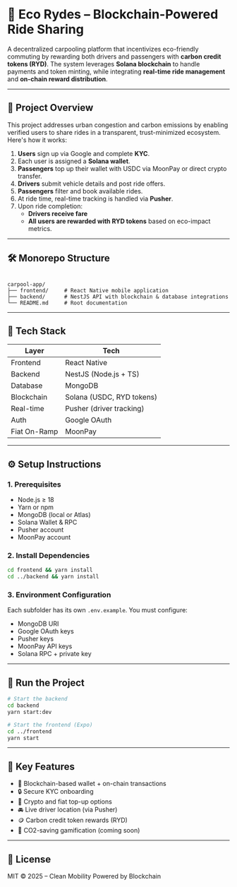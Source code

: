 # 🚗 Eco Rydes – Blockchain-Powered Ride Sharing

A decentralized carpooling platform that incentivizes eco-friendly commuting by rewarding both drivers and passengers with **carbon credit tokens (RYD)**. The system leverages **Solana blockchain** to handle payments and token minting, while integrating **real-time ride management** and **on-chain reward distribution**.

---

## 📖 Project Overview

This project addresses urban congestion and carbon emissions by enabling verified users to share rides in a transparent, trust-minimized ecosystem. Here's how it works:

1. **Users** sign up via Google and complete **KYC**.
2. Each user is assigned a **Solana wallet**.
3. **Passengers** top up their wallet with USDC via MoonPay or direct crypto transfer.
4. **Drivers** submit vehicle details and post ride offers.
5. **Passengers** filter and book available rides.
6. At ride time, real-time tracking is handled via **Pusher**.
7. Upon ride completion:
   - **Drivers receive fare**
   - **All users are rewarded with RYD tokens** based on eco-impact metrics.

---

## 🛠️ Monorepo Structure

```

carpool-app/
├── frontend/     # React Native mobile application
├── backend/      # NestJS API with blockchain & database integrations
└── README.md     # Root documentation

````

---

## 🧱 Tech Stack

| Layer        | Tech                      |
| ------------ | ------------------------- |
| Frontend     | React Native              |
| Backend      | NestJS (Node.js + TS)     |
| Database     | MongoDB                   |
| Blockchain   | Solana (USDC, RYD tokens) |
| Real-time    | Pusher (driver tracking)  |
| Auth         | Google OAuth              |
| Fiat On-Ramp | MoonPay                   |

---

## ⚙️ Setup Instructions

### 1. Prerequisites

- Node.js ≥ 18
- Yarn or npm
- MongoDB (local or Atlas)
- Solana Wallet & RPC
- Pusher account
- MoonPay account

### 2. Install Dependencies

```bash
cd frontend && yarn install
cd ../backend && yarn install
````

### 3. Environment Configuration

Each subfolder has its own `.env.example`. You must configure:

* MongoDB URI
* Google OAuth keys
* Pusher keys
* MoonPay API keys
* Solana RPC + private key

---

## 🚀 Run the Project

```bash
# Start the backend
cd backend
yarn start:dev

# Start the frontend (Expo)
cd ../frontend
yarn start
```

---

## 🧠 Key Features

* 🚀 Blockchain-based wallet + on-chain transactions
* 🔒 Secure KYC onboarding
* 💸 Crypto and fiat top-up options
* 🚘 Live driver location (via Pusher)
* 🪙 Carbon credit token rewards (RYD)
* 🎯 CO2-saving gamification (coming soon)

---

## 📄 License

MIT © 2025 – Clean Mobility Powered by Blockchain

